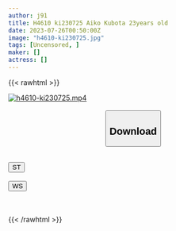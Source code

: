 ```yaml
---
author: j91
title: H4610 ki230725 Aiko Kubota 23years old
date: 2023-07-26T00:50:00Z
image: "h4610-ki230725.jpg"
tags: [Uncensored, ]
maker: []
actress: []
---
```



{{< rawhtml >}}

<div class="video" data-videoid="ZoRMaAOmAAIqAll">
    <a href="javascript:;">
        <img src="https://my.j91.asia/posts/h4610-ki230725/h4610-ki230725.jpg" width="WIDTH" height="HEIGHT" alt="h4610-ki230725.mp4" loading="lazy">
    </a>
</div>

<script type="text/javascript" src="https://j91.asia/asset/on-demand-st.js"></script>

<br>
  <link rel="stylesheet" href="https://j91.asia/asset/bs5.css">
  
  <center>
  <button class="btn btn-primary" type="button" data-bs-toggle="collapse" data-bs-target=".multi-collapse" aria-expanded="false" aria-controls="multiCollapseExample1 multiCollapseExample2"><h2>Download</h2></button></center>
</p>
<div class="row">
  <div class="col">
    <div class="collapse multi-collapse" id="multiCollapseExample1">
      <div class="card card-body">
	      	      <br>
<div class="buttons">  
<a href="https://streamtape.to/v/ZoRMaAOmAAIqAll"><button class="btn-hover color-3"><i class="fa fa-download"></i> ST</button></a></div>
    </div>
  </div>
</div>
  <div class="col">
    <div class="collapse multi-collapse" id="multiCollapseExample2">
      <div class="card card-body">
	      <br>
<div class="buttons">
    <a href="https://wolfstream.tv/p21qvfuxxv92.html"><button class="btn-hover color-9"><i class="fa fa-download"></i> WS</button></a></div>
<br><br>
      </div>
    </div>
  </div>
</div>

{{< /rawhtml >}}